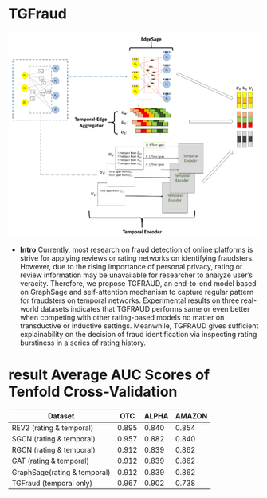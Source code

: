 # TGFraud
![image](https://github.com/leo811121/TGFraud/blob/master/pictures/model.PNG)

- **Intro** Currently, most research on fraud detection of online platforms is strive for applying reviews or rating networks on
identifying fraudsters. However, due to the rising importance of personal privacy, rating or review information may be unavailable for
researcher to analyze user’s veracity. Therefore, we propose TGFRAUD, an end-to-end model based on GraphSage and self-attention
mechanism to capture regular pattern for fraudsters on temporal networks. Experimental results on three real-world datasets indicates
that TGFRAUD performs same or even better when competing with other rating-based models no matter on transductive or inductive
settings. Meanwhile, TGFRAUD gives sufficient explainability on the decision of fraud identification via inspecting rating burstiness in a
series of rating history.

# **result** Average AUC Scores of Tenfold Cross-Validation

|            Dataset           | OTC |ALPHA|AMAZON|
| -----------------------------|-----|-----|------|
| REV2 (rating & temporal)     |0.895|0.840|0.854 |
| SGCN (rating & temporal)     |0.957|0.882|0.840 |
| RGCN (rating & temporal)     |0.912|0.839|0.862 |
| GAT (rating & temporal)      |0.912|0.839|0.862 |
| GraphSage(rating & temporal) |0.912|0.839|0.862 |
| TGFraud (temporal only)      |0.967|0.902|0.738 |
